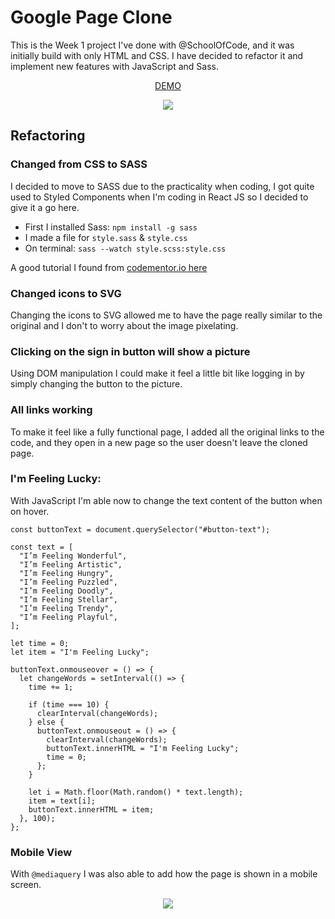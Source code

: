 # Google Page Clone
This is the Week 1 project I've done with @SchoolOfCode, and it was initially build with only HTML and CSS. I have decided to refactor it and implement new features with JavaScript and Sass.

<p align="center">
  <a href="https://archianne.codes/google-page/">DEMO</a>
</p>

<p align="center">
<kbd>
<img align="center" src='https://awesomescreenshot.s3.amazonaws.com/image/2519429/14165388-19ef4dd8a0b18190135b056b8fde844d.png?X-Amz-Algorithm=AWS4-HMAC-SHA256&X-Amz-Credential=AKIAJSCJQ2NM3XLFPVKA%2F20210928%2Fus-east-1%2Fs3%2Faws4_request&X-Amz-Date=20210928T190519Z&X-Amz-Expires=28800&X-Amz-SignedHeaders=host&X-Amz-Signature=19735844b5c7aa385f1d5cce567d5e91db726d972d040d02cd1e646ba6d6322b'/>
</kbd>
</p>

## Refactoring

### Changed from CSS to SASS
I decided to move to SASS due to the practicality when coding, I got quite used to Styled Components when I'm coding in React JS so I decided to give it a go here.

* First I installed Sass: `npm install -g sass`
* I made a file for `style.sass` & `style.css`
* On terminal: `sass --watch style.scss:style.css`

A good tutorial I found from [codementor.io here](https://www.codementor.io/@ricardozea/sass-for-beginners-the-friendliest-guide-about-installing-and-using-sass-on-windows-cjfs2id3o)

### Changed icons to SVG
Changing the icons to SVG allowed me to have the page really similar to the original and I don't to worry about the image pixelating.

### Clicking on the sign in button will show a picture
Using DOM manipulation I could make it feel a little bit like logging in by simply changing the button to the picture.

### All links working
To make it feel like a fully functional page, I added all the original links to the code, and they open in a new page so the user doesn't leave the cloned page.

### I'm Feeling Lucky:

With JavaScript I'm able now to change the text content of the button when on hover. 

```
const buttonText = document.querySelector("#button-text");

const text = [
  "I’m Feeling Wonderful",
  "I’m Feeling Artistic",
  "I’m Feeling Hungry",
  "I’m Feeling Puzzled",
  "I’m Feeling Doodly",
  "I’m Feeling Stellar",
  "I’m Feeling Trendy",
  "I’m Feeling Playful",
];

let time = 0;
let item = "I'm Feeling Lucky";

buttonText.onmouseover = () => {
  let changeWords = setInterval(() => {
    time += 1;

    if (time === 10) {
      clearInterval(changeWords);
    } else {
      buttonText.onmouseout = () => {
        clearInterval(changeWords);
        buttonText.innerHTML = "I'm Feeling Lucky";
        time = 0;
      };
    }

    let i = Math.floor(Math.random() * text.length);
    item = text[i];
    buttonText.innerHTML = item;
  }, 100);
};
```


### Mobile View
With `@mediaquery` I was also able to add how the page is shown in a mobile screen.

<p align="center">
<kbd>
<img src='https://awesomescreenshot.s3.amazonaws.com/image/2519429/14167253-621fffee2dbbc1fe8fa753ae311eb9cf.png?X-Amz-Algorithm=AWS4-HMAC-SHA256&X-Amz-Credential=AKIAJSCJQ2NM3XLFPVKA%2F20210928%2Fus-east-1%2Fs3%2Faws4_request&X-Amz-Date=20210928T194753Z&X-Amz-Expires=28800&X-Amz-SignedHeaders=host&X-Amz-Signature=b7cdd115774c92bc0f1a340621b610931be33585f9a251fdaabd9112b5e86cad'/>
</kbd>
</p>
